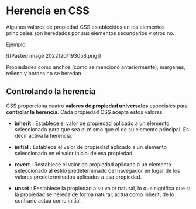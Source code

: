 # Herencia en CSS
Algunos valores de propiedad CSS establecidos en los elementos principales son heredados por sus elementos secundarios y otros no.

Ejemplo:

![[Pasted image 20221201193058.png]]

Propiedades como anchos (como se mencionó anteriormente), márgenes, relleno y bordes no se heredan.

## Controlando la herencia

CSS proporciona cuatro **valores de propiedad universales** especiales para **controlar la herencia**. Cada propiedad CSS acepta estos valores:

* **inherit** : Establece el valor de propiedad aplicado a un elemento seleccionado para que sea el mismo que el de su elemento principal. Es decir activa la herencia.

* **initial** : Establece el valor de propiedad aplicado a un elemento seleccionado en el valor inicial de esa propiedad.

* **revert** : Restablece el valor de propiedad aplicado a un elemento seleccionado al estilo predeterminado del navegador en lugar de los valores predeterminados aplicados a esa propiedad.

* **unset** : Restablece la propiedad a su valor natural, lo que significa que si la propiedad se hereda de forma natural, actua como inherit, de lo contrario actua como initial.